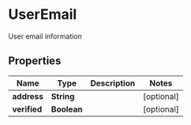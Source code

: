 

# UserEmail

User email information

## Properties

| Name | Type | Description | Notes |
|------------ | ------------- | ------------- | -------------|
|**address** | **String** |  |  [optional] |
|**verified** | **Boolean** |  |  [optional] |



